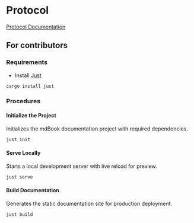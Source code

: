 # Protocol

[Protocol Documentation](https://mostro.network/protocol/)

## For contributors

### Requirements

* Install [Just](https://github.com/casey/just) 
```bash
cargo install just
```

### Procedures

#### Initialize the Project

Initializes the mdBook documentation project with required dependencies.

```bash
just init
```

#### Serve Locally

Starts a local development server with live reload for preview.

```bash
just serve
```

#### Build Documentation

Generates the static documentation site for production deployment.

```bash
just build
```
